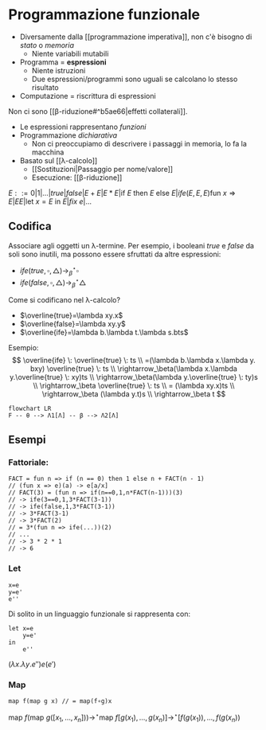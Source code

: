 # Programmazione funzionale

- Diversamente dalla [[programmazione imperativa]], non c'è bisogno di *stato* o *memoria*
	- Niente variabili mutabili
- Programma = **espressioni**
	- Niente istruzioni
	- Due espressioni/programmi sono uguali se calcolano lo stesso risultato
- Computazione = riscrittura di espressioni

Non ci sono [[β-riduzione#^b5ae66|effetti collaterali]].

- Le espressioni rappresentano *funzioni*
- Programmazione *dichiarativa*
	- Non ci preoccupiamo di descrivere i passaggi in memoria, lo fa la macchina
- Basato sul [[λ-calcolo]]
	- [[Sostituzioni|Passaggio per nome/valore]]
	- Esecuzione: [[β-riduzione]]

$E::=0|1|…|true|false|E+E|E*E|\text{if } E \text{ then } E \text{ else }E|ife(E,E,E)\text{fun } x \Rightarrow E| EE|\text{let } x=E \text{ in }E|fix \: e|…$

## Codifica

Associare agli oggetti un λ-termine. Per esempio, i booleani $true$ e $false$ da soli sono inutili, ma possono essere sfruttati da altre espressioni:
- $ife(true,\square,\triangle)\rightarrow_\beta^\star\square$
- $ife(false,\square,\triangle)\rightarrow_\beta^\star\triangle$

Come si codificano nel λ-calcolo?
- $\overline{true}=\lambda xy.x$
- $\overline{false}=\lambda xy.y$
- $\overline{ife}=\lambda b.\lambda t.\lambda s.bts$

Esempio:
$$
\overline{ife} \: \overline{true} \: ts \\
=(\lambda b.\lambda x.\lambda y. bxy) \overline{true} \: ts \\
\rightarrow_\beta(\lambda x.\lambda y.\overline{true} \: xy)ts \\
\rightarrow_\beta(\lambda y.\overline{true} \: ty)s \\
\rightarrow_\beta \overline{true} \: ts \\
= (\lambda xy.x)ts \\
\rightarrow_\beta (\lambda y.t)s \\
\rightarrow_\beta t
$$

```mermaid
flowchart LR
F -- θ --> Λ1[Λ] -- β --> Λ2[Λ]
```

## Esempi

### Fattoriale:

```
FACT = fun n => if (n == 0) then 1 else n + FACT(n - 1)
// (fun x => e)(a) -> e[a/x]
// FACT(3) = (fun n => if(n==0,1,n*FACT(n-1)))(3)
// -> ife(3==0,1,3*FACT(3-1))
// -> ife(false,1,3*FACT(3-1))
// -> 3*FACT(3-1)
// -> 3*FACT(2)
// = 3*(fun n => ife(...))(2)
// ...
// -> 3 * 2 * 1
// -> 6
```

### Let

```
x=e
y=e'
e''
```

Di solito in un linguaggio funzionale si rappresenta con:

```
let x=e
    y=e'
in
    e''
```

$(\lambda x.\lambda y.e'')e(e')$

### Map

```
map f(map g x) // = map(f∘g)x
```

$\text{map } f(\text{map } g([x_1,…,x_n])) \rightarrow^\star \text{map } f [g(x_1),…,g(x_n)] \rightarrow^\star [f(g(x_1)),…,f(g(x_n))$
